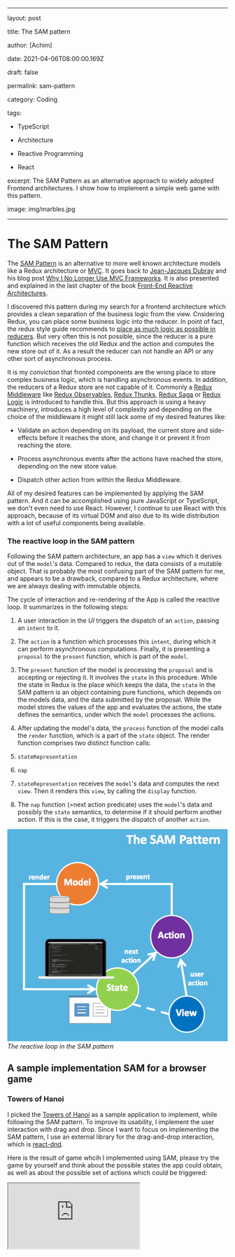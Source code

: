 
---

layout: post

title: The SAM pattern

author: [Achim]

date: 2021-04-06T08:00:00.169Z

draft: false

permalink: sam-pattern

category: Coding

tags:

- TypeScript

- Architecture

- Reactive Programming

- React

excerpt: The SAM Pattern as an alternative approach to widely adopted Frontend architectures. I show how to implement a simple web game with this pattern.

image: img/marbles.jpg

---

  

# The SAM Pattern

  

The [SAM Pattern](http://sam.js.org/) is an alternative to more well known architecture models like a Redux architecture or [MVC](https://en.wikipedia.org/wiki/Model%E2%80%93view%E2%80%93controller). It goes back to [Jean-Jacques Dubray](https://github.com/jdubray) and his blog post [Why I No Longer Use MVC Frameworks](https://www.infoq.com/articles/no-more-mvc-frameworks/). It is also presented and explained in the last chapter of the book [Front-End Reactive Architectures](https://www.springer.com/de/book/9781484231791).

I discovered this pattern during my search for a frontend architecture which provides a clean separation of the business logic from the view. Cnsidering Redux, you can place some business logic into the reducer. In point of fact, the redux style guide recommends to [place as much logic as possible in reducers](https://redux.js.org/style-guide/style-guide#put-as-much-logic-as-possible-in-reducers). But very often this is not possible, since the reducer is a pure function which receives the old Redux and the action and computes the new store out of it. As a result the reducer can not handle an API or any other sort of asynchronous process.

It is my conviction that fronted components are the wrong place to store complex business logic, which is handling asynchronous events. In addition, the reducers of a Redux store are not capable of it. Commonly a [Redux Middleware](https://redux.js.org/tutorials/fundamentals/part-4-store#middleware) like [Redux Observables](https://redux-observable.js.org/), [Redux Thunks](https://github.com/reduxjs/redux-thunk), [Redux Saga](https://github.com/reduxjs/redux-thunk) or [Redux Logic](https://github.com/jeffbski/redux-logic) is introduced to handle this. But this approach is using a heavy machinery, introduces a high level of complexity and depending on the choice of the middleware it might still lack some of my desired features like:

  

* Validate an action depending on its payload, the current store and side-effects before it reaches the store, and change it or prevent it from reaching the store.

* Process asynchronous events after the actions have reached the store, depending on the new store value.

* Dispatch other action from within the Redux Middleware.

  

All of my desired features can be implemented by applying the SAM pattern. And it can be accomplished using pure JavaScript or TypeScript, we don't even need to use React. However, I continue to use React with this approach, because of its virtual DOM and also due to its wide distribution with a lot of useful components being available.

  

### The reactive loop in the SAM pattern

  

Following the SAM pattern architecture, an app has a `view` which it derives out of the `model`'s data. Compared to redux, the data consists of a mutable object. That is probably the most confusing part of the SAM pattern for me, and appears to be a drawback, compared to a Redux architecture, where we are always dealing with immutable objects.

  

The cycle of interaction and re-rendering of the App is called the reactive loop. It summarizes in the following steps:

  

1. A user interaction in the *UI* triggers the dispatch of an `action`, passing an `intent` to it.

2. The `action` is a function which processes this `intent`, during which it can perform asynchronous computations. Finally, it is presenting a `proposal` to the `present` function, which is part of the `model`.

3. The `present` function of the model is processing the `proposal` and is accepting or rejecting it. It involves the `state` in this procedure. While the state in Redux is the place which keeps the data, the `state` in the SAM pattern is an object containing pure functions, which depends on the models data, and the data submitted by the proposal. While the model stores the values of the app and evaluates the actions, the state defines the semantics, under which the `model` processes the actions.

4. After updating the model's data, the `process` function of the model calls the `render` function, which is a part of the `state` object. The render function comprises two distinct function calls:

1.  `stateRepresentation`

2.  `nap`

5.  `stateRepresentation` receives the `model`'s data and computes the next `view`. Then it renders this `view`, by calling the `display` function.

6. The `nap` function (=next action predicate) uses the `model`'s data and possibly the `state` semantics, to determine if it should perform another action. If this is the case, it triggers the dispatch of another `action`.

  
  
  

![sam-loop.jpg](img/sam-loop.jpg)_The reactive loop in the SAM pattern_

  

## A sample implementation SAM for a browser game


###  Towers of Hanoi
  

I picked the [Towers of Hanoi](https://en.wikipedia.org/wiki/Tower_of_Hanoi) as a sample application to implement, while following the SAM pattern. To improve its usability, I implement the user interaction with drag and drop. Since I want to focus on implementing the SAM pattern, I use an external library for the drag-and-drop interaction, which is [react-dnd](https://www.npmjs.com/package/react-dnd).

Here is the result of game whcih I implemented using SAM, please try the game by yourself and think about the possible states the app could obtain, as well as about the possible set of actions which could be triggered:

  

<iframe  src='https://blissful-gates-e99ed8.netlify.app/'  style={{width:  '100%',  height:  '400px'}}  />

  

### Implementation following the SAM pattern

  

When you try the Hanoi game above, you realize is the app can be in three fundamentally different states, displaying non-related screen:

  

1. The initial screen.

2. The screen while playing the game.

3. The screen which is shown once the game is solved.

  

Hence the app carries a global state, which allows to assign it to one of those three states:

  

```typescript

type  Status = "INIT" | "PLAYING" | "SOLVED";

```

  

The iterations are:

  

1. On the start screen:

* Change the number of tiles

* Start the game

2. While playing:

* Move a tile from one tower to another tower

* Solve the game

3. When solved:

* Reset the game

  

This reflects the following intent types:

  

```typescript

type  IntentType = "TILES" | "START" | "DROP" | "SOLVE" | "RESET" ;

```

  

Check out the [SAM Hanoi Repo](https://github.com/achimcc/sam-hanoi) on my Github account to access the full source code of the app. While I don't want to explain every detail, I still want to remark on the most crucial parts:

  

While I visualize the reactive loop of the SAM pattern in a flowchart, I follow the naming conventions of the directories and function/parameter names in my code:

  

```mermaid

graph TD

subgraph DOM

A[UI]

end

subgraph Actions

A -->|triggers| B(dispatch)

B -->|intent| C(action)

end

subgraph Model

C -->|proposal| E[present]

E -->|model.data| F[state.render]

F --> |triggers| G[nap]

G --> B

end

subgraph View

F --> |model.data| J[stateRepresentation]

J --> |model.data| K[view]

J --> |triggers| L[display]

K --> |JSX components|L

L --> |injects JSX| A

end

```

  #### The model

The model persists the data in a mutable object that is updated by the `model`s render function. Specifically, the typization of `model.data` reads as:

  

```typescript

type  LessThan<N  extends  number | bigint> = intrinsic

  

type  TileId = LessThan<10>;

  

type  Presenter = {

(data: Data): void;

};

  

interface  TowerData {

LEFT: Array<TileId>;

MIDDLE: Array<TileId>;

RIGHT: Array<TileId>;

}

  

interface  Model {

data: {towers: Towers, nrTiles: number, status: Status, count: number};

present: Presenter;

}

```

  

Here the `present` function from the `model` is processing the actions proposal's and updating the models data accordingly:

  

```typescript

import  state  from  "./state";

  

const  defaultTowers = (tiles: number) =>

({

LEFT:  Array.from(Array(tiles).keys()),

MIDDLE: [],

RIGHT: [],

} as  TowerData);

  

const  model: Model = {

data: { towers:  defaultTowers(0), nrTiles:  0, status:  "INIT", count:  0 },

present: (intent: Intent) => {

switch (intent.type) {

case  "INIT": {

model.data.status = "INIT";

state.render(model);

break;

}

case  "TILES": {

if (!state.init(model)) break;

model.data.nrTiles = intent.payload.nrTiles;

break;

}

case  "START": {

if (!state.ready(model)) break;

model.data.towers = defaultTowers(model.data.nrTiles);

model.data.count = 0;

model.data.status = "PLAYING";

state.render(model);

break;

}

case  "DROP": {

const { tower, tileId } = intent.payload;

if (!state.canDrop(model, tileId, tower)) break;

for (var  towerId  in  model.data.towers)

if (model.data.towers[towerId].includes(tileId))

model.data.towers[towerId].shift();

model.data.towers[tower].unshift(tileId);

model.data.count++;

state.render(model);

break;

}

case  "SOLVE": {

if (!state.isSolved(model)) break;

model.data.status = "SOLVED";

state.render(model);

break;

}

default: {

break;

}

}

},

};

  

export  default  model;

```

  
#### The state
Subsequently the `state` defines the semantics of the `model`, it tells the `model'`s present function, how to interpret the data. It is using pure functions which evaluate the `model'`s data:

  

```typescript

import  stateRepresentation  from  "../View/stateRepresentation";

import  nap  from  "./nap";

  

const  state: State = {

init: (model: Model) =>  model.data.status === "INIT",

ready: (model: Model) =>

model.data.status === "INIT" && model.data.nrTiles !== 0,

canDrop: (model: Model, tileId: TileId, tower: TowerType) => {

return  Math.min(...model.data.towers[tower]) > tileId;

},

isSolved: (model: Model) => {

return (

model.data.status === "PLAYING" &&

model.data.towers["RIGHT"].length === model.data.nrTiles

);

},

render: (model: Model) => {

stateRepresentation(model);

nap(model);

},

};

  

export  default  state;

```

  
#### The view as a result of the model

Eventually, the model derives the `stateRepresentation` in a declarative way from its data:

  

```typescript

import  React  from  "react";

import  view  from  "./view";

import  display  from  "./display";

  

const  stateRepresentation = (model: Model) => {

let  representation = <div> Playing</div>;

switch (model.data.status) {

case  "INIT":

representation = view.init();

break;

case  "PLAYING":

representation = view.playing(model);

break;

case  "SOLVED":

representation = view.solved(model);

break;

}

display(representation);

};

  

export  default  stateRepresentation;

```

  

In this step, the `stateRepresentation` implements different views, which represent the different screens of the app:

  

```typescript

import  React  from  "react";

import  Board  from  "../../components/Board/Board";

import  Init  from  "../../components/Init/Init";

import  Solved  from  "../../components/Solved/Solved";

  

const  view = {

playing: (model: Model) => <Board  model={model} />,

solved: (model: Model) => <Solved  model={model} />,

init: () => <Init />,

};

  

export  default  view;

```

  

It contains a `display` function which is injecting the derived representation into the DOM.

  

Next to this, the `render` function executes the `nap` function to check if any other action should be dispatched as a consequence of the updated `model`'s data. In our case, it checks if we solved the game after each move and in this case, it sets the game’s status to 'SOLVED' state:

  
  

```typescript

import  dispatch  from  "../Actions/dispatch";

import  state  from  "./state";

  

const  nap = (model: Model) => {

if (state.isSolved(model)) {

dispatch({ type:  "SOLVE" });

}

};

  

export  default  nap;

```

This closes the reactive loop and finishes this sampel implementation of SAM.

## Concluding remarks

It was my intention to fully understand hiw the SAM pattern works under the hood and for this reason I decided to implement the pattern from scratch in favor of using a framework which implements it, like [Ravioli](https://dev.to/dagatsoin/ravioli-framework-introduction-27pm). 

The current version is cross importing the components and I think in a clean implementation this should be avoided using dependency injection. I leave this for a later iteration of this app and probably for another blogpost.
<!--stackedit_data:
eyJoaXN0b3J5IjpbLTE3NDcxMzEwMjYsLTY1NTY4MjExNSwtNj
QzNDAxMTE0LDIxMDQ0NjY3MDksMTc3MjM3MDAzOCwxNDA0NDAz
MjY1XX0=
-->